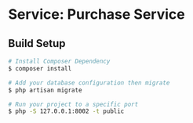 # Service: Purchase Service

## Build Setup

```bash
# Install Composer Dependency
$ composer install

# Add your database configuration then migrate
$ php artisan migrate

# Run your project to a specific port
$ php -S 127.0.0.1:8002 -t public
```
    
